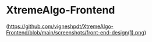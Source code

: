 # XtremeAlgo-Frontend

(https://github.com/vigneshpdt/XtremeAlgo-Frontend/blob/main/screenshots/front-end-design(1).png)
